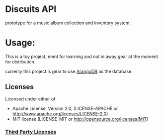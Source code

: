 # Discuits API
prototype for a music album collection and inventory system.

# Usage:

This is a toy project, ment for learning and not in away gear at the moment for distrbution.

currenly this project is gear to use [ArangoDB](https://www.arangodb.com/download-major/) as the database.


## Licenses
Licensed under either of
- Apache License, Version 2.0, (LICENSE-APACHE or http://www.apache.org/licenses/LICENSE-2.0)
- MIT license (LICENSE-MIT or http://opensource.org/licenses/MIT)

### [Third Party Licenses](https://htmlpreview.github.io/?https://github.com/Ostoyae/discket_api/blob/main/license.html)
